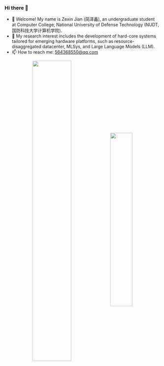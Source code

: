### Hi there 👋

- 🔭 Welcome! My name is Zexin Jian (简泽鑫), an undergraduate student at Computer College, National University of Defense Technology (NUDT, 国防科技大学计算机学院). 
- 👀 My research interest includes the development of hard-core systems tailored for emerging hardware platforms, such as resource-disaggregated datacenter, MLSys, and Large Language Models (LLM).
- 📫 How to reach me: [564368550@qq.com]()

<p align="center" style="width: 100%;">
    <span style="width: 100%;">
      <img align="center" style="width: 50%;" src="https://github-readme-stats.vercel.app/api?username=xinchen-jzx&show_icons=true&count_private=true"/>
      <img align="center" style="width: 38%;" src="https://github-readme-stats.vercel.app/api/top-langs/?username=xinchen-jzx&layout=compact&hide=html,jupyter%20notebook"/>
    </span>
</p>